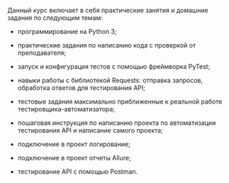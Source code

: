 Данный курс включает в себя практические занятия и домашние задания по следующим темам:

- программирование на Python 3;

- практические задания по написанию кода с проверкой от преподавателя;

- запуск и конфигурация тестов с помощью фреймворка PyTest;

- навыки работы с библиотекой Requests: отправка запросов, обработка ответов для тестирования API;

- тестовые задания максимально приближенные к реальной работе тестировщика-автоматизатора;

- пошаговая инструкция по написанию проекта по автоматизации тестирования API и написание самого проекта;

- подключение в проект логирование;

- подключение  в проект отчеты Allure;

- тестирование API с помощью Postman.